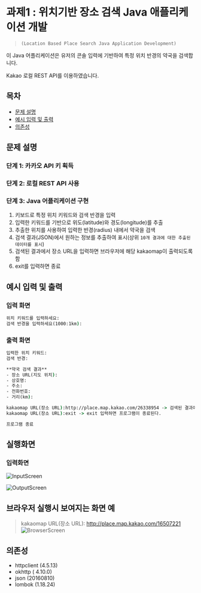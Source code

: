 # 과제1 : 위치기반 장소 검색 Java 애플리케이션 개발
> ```(Location Based Place Search Java Application Development)```

이 Java 어플리케이션은 유저의 콘솔 입력에 기반하여 특정 위치 반경의 약국을 검색합니다.

Kakao 로컬 REST API를 이용하였습니다.

## 목차
- [문제 설명](#문제-설명)
- [예시 입력 및 출력](#예시-입력-및-출력)
- [의존성](#의존성)

## 문제 설명

### 단계 1: 카카오 API 키 획득
### 단계 2: 로컬 REST API 사용
### 단계 3: Java 어플리케이션 구현
1. 키보드로 특정 위치 키워드와 검색 반경을 입력
2. 입력한 키워드를 기반으로 위도(latitude)와 경도(longitude)를 추출
3. 추출한 위치를 사용하여 입력한 반경(radius) 내에서 약국을 검색
4. 검색 결과(JSON)에서 원하는 정보를 추출하여 표시(상위 ```10개 결과에 대한 추출된 데이터를 표시```)
5. 검색된 결과에서 장소 URL을 입력하면 브라우저에 해당 kakaomap이 출력되도록 함
6. exit를 입력하면 종료


## 예시 입력 및 출력

### 입력 화면

```cmd
위치 키워드를 입력하세요:  
검색 반경을 입력하세요(1000:1km):  
```

### 출력 화면

```cmd
입력한 위치 키워드:  
검색 반경:  

**약국 검색 결과**
- 장소 URL(지도 위치):
- 상호명:
- 주소:
- 전화번호:
- 거리(km):

kakaomap URL(장소 URL):http://place.map.kakao.com/26338954 -> 검색된 결과에서 장소 URL을 복사하여 붙여넣기 한 후 엔터 -> 브라우져가 실행
kakaomap URL(장소 URL):exit -> exit 입력하면 프로그램이 종료된다.

프로그램 종료
```
## 실행화면
### 입력화면
![InputScreen](https://github.com/FastCampusKDTBackend/KDT_Y_BE_Java_Assignment1/blob/KwonDoHyung/%EA%B3%BC%EC%A0%9C1/InputScreen.png?raw=true)

![OutputScreen](https://github.com/FastCampusKDTBackend/KDT_Y_BE_Java_Assignment1/blob/KwonDoHyung/%EA%B3%BC%EC%A0%9C1/OutputScreen.png?raw=true)


## 브라우저 실행시 보여지는 화면 예
> kakaomap URL(장소 URL): http://place.map.kakao.com/16507221
![BrowserScreen](https://github.com/FastCampusKDTBackend/KDT_Y_BE_Java_Assignment1/blob/KwonDoHyung/%EA%B3%BC%EC%A0%9C1/BrowserScreen.png?raw=true)


## 의존성
- httpclient (4.5.13)
- okhttp ( 4.10.0)
- json (20160810)
- lombok (1.18.24)
